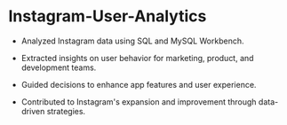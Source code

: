 # Instagram-User-Analytics
- Analyzed Instagram data using SQL and MySQL Workbench.

- Extracted insights on user behavior for marketing, product, and development teams.

- Guided decisions to enhance app features and user experience.

- Contributed to Instagram's expansion and improvement through data-driven strategies.
